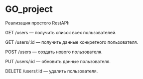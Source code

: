 # GO_project 
Реализация простого RestAPI:

   GET /users — получить список всех пользователей.
   
   GET /users/:id — получить данные конкретного пользователя.
   
   POST /users — создать нового пользователя.
   
   PUT /users/:id — обновить данные пользователя.
   
   DELETE /users/:id — удалить пользователя.

   
